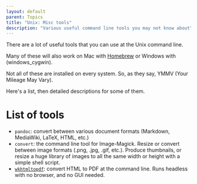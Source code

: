 ```yaml
---
layout: default
parent: Topics
title: "Unix: Misc tools"
description: "Various useful command line tools you may not know about"
---
```


There are a lot of useful tools that you can use at the Unix command line.  

Many of these will also work on Mac with [Homebrew](mac_homebrew) or Windows with (windows_cygwin).

Not all of these are installed on every system.   So, as they say, YMMV (Your Mileage May Vary).

Here's a list, then detailed descriptions for some of them.

# List of tools

* `pandoc`: convert between various document formats (Markdown, MediaWiki, LaTeX, HTML, etc.)
* `convert`: the command line tool for Image-Magick.  Resize or convert between image formats (.png, .jpg, .gif, etc.).  Produce thumbnails, or resize a huge library of images to all the same width or height with a simple shell script.
* [`wkhtmltopdf`](http://wkhtmltopdf.org/): convert HTML to PDF at the command line.  Runs headless with no browser, and no GUI needed.

